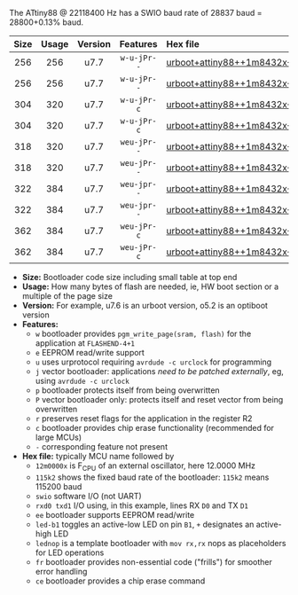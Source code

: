 The ATtiny88 @ 22118400 Hz has a SWIO baud rate of 28837 baud = 28800+0.13% baud.

|Size|Usage|Version|Features|Hex file|
|:-:|:-:|:-:|:-:|:--|
|256|256|u7.7|`w-u-jPr--`|[urboot+attiny88++1m8432x++++2k4_swio_rxd7_txd6_led+d0.hex](https://raw.githubusercontent.com/stefanrueger/urboot.hex/main/mcus/attiny88/external_oscillator/fcpu++1m8432_Hz/br++++2k4_bps/urboot+attiny88++1m8432x++++2k4_swio_rxd7_txd6_led+d0.hex)|
|256|256|u7.7|`w-u-jPr--`|[urboot+attiny88++1m8432x++++2k4_swio_rxd7_txd6_lednop.hex](https://raw.githubusercontent.com/stefanrueger/urboot.hex/main/mcus/attiny88/external_oscillator/fcpu++1m8432_Hz/br++++2k4_bps/urboot+attiny88++1m8432x++++2k4_swio_rxd7_txd6_lednop.hex)|
|304|320|u7.7|`w-u-jPr-c`|[urboot+attiny88++1m8432x++++2k4_swio_rxd7_txd6_led+d0_fr_ce.hex](https://raw.githubusercontent.com/stefanrueger/urboot.hex/main/mcus/attiny88/external_oscillator/fcpu++1m8432_Hz/br++++2k4_bps/urboot+attiny88++1m8432x++++2k4_swio_rxd7_txd6_led+d0_fr_ce.hex)|
|304|320|u7.7|`w-u-jPr-c`|[urboot+attiny88++1m8432x++++2k4_swio_rxd7_txd6_lednop_fr_ce.hex](https://raw.githubusercontent.com/stefanrueger/urboot.hex/main/mcus/attiny88/external_oscillator/fcpu++1m8432_Hz/br++++2k4_bps/urboot+attiny88++1m8432x++++2k4_swio_rxd7_txd6_lednop_fr_ce.hex)|
|318|320|u7.7|`weu-jPr--`|[urboot+attiny88++1m8432x++++2k4_swio_rxd7_txd6_ee_led+d0.hex](https://raw.githubusercontent.com/stefanrueger/urboot.hex/main/mcus/attiny88/external_oscillator/fcpu++1m8432_Hz/br++++2k4_bps/urboot+attiny88++1m8432x++++2k4_swio_rxd7_txd6_ee_led+d0.hex)|
|318|320|u7.7|`weu-jPr--`|[urboot+attiny88++1m8432x++++2k4_swio_rxd7_txd6_ee_lednop.hex](https://raw.githubusercontent.com/stefanrueger/urboot.hex/main/mcus/attiny88/external_oscillator/fcpu++1m8432_Hz/br++++2k4_bps/urboot+attiny88++1m8432x++++2k4_swio_rxd7_txd6_ee_lednop.hex)|
|322|384|u7.7|`weu-jpr--`|[urboot+attiny88++1m8432x++++2k4_swio_rxd7_txd6_ee_led+d0_fr.hex](https://raw.githubusercontent.com/stefanrueger/urboot.hex/main/mcus/attiny88/external_oscillator/fcpu++1m8432_Hz/br++++2k4_bps/urboot+attiny88++1m8432x++++2k4_swio_rxd7_txd6_ee_led+d0_fr.hex)|
|322|384|u7.7|`weu-jpr--`|[urboot+attiny88++1m8432x++++2k4_swio_rxd7_txd6_ee_lednop_fr.hex](https://raw.githubusercontent.com/stefanrueger/urboot.hex/main/mcus/attiny88/external_oscillator/fcpu++1m8432_Hz/br++++2k4_bps/urboot+attiny88++1m8432x++++2k4_swio_rxd7_txd6_ee_lednop_fr.hex)|
|362|384|u7.7|`weu-jPr-c`|[urboot+attiny88++1m8432x++++2k4_swio_rxd7_txd6_ee_led+d0_fr_ce.hex](https://raw.githubusercontent.com/stefanrueger/urboot.hex/main/mcus/attiny88/external_oscillator/fcpu++1m8432_Hz/br++++2k4_bps/urboot+attiny88++1m8432x++++2k4_swio_rxd7_txd6_ee_led+d0_fr_ce.hex)|
|362|384|u7.7|`weu-jPr-c`|[urboot+attiny88++1m8432x++++2k4_swio_rxd7_txd6_ee_lednop_fr_ce.hex](https://raw.githubusercontent.com/stefanrueger/urboot.hex/main/mcus/attiny88/external_oscillator/fcpu++1m8432_Hz/br++++2k4_bps/urboot+attiny88++1m8432x++++2k4_swio_rxd7_txd6_ee_lednop_fr_ce.hex)|

- **Size:** Bootloader code size including small table at top end
- **Usage:** How many bytes of flash are needed, ie, HW boot section or a multiple of the page size
- **Version:** For example, u7.6 is an urboot version, o5.2 is an optiboot version
- **Features:**
  + `w` bootloader provides `pgm_write_page(sram, flash)` for the application at `FLASHEND-4+1`
  + `e` EEPROM read/write support
  + `u` uses urprotocol requiring `avrdude -c urclock` for programming
  + `j` vector bootloader: applications *need to be patched externally*, eg, using `avrdude -c urclock`
  + `p` bootloader protects itself from being overwritten
  + `P` vector bootloader only: protects itself and reset vector from being overwritten
  + `r` preserves reset flags for the application in the register R2
  + `c` bootloader provides chip erase functionality (recommended for large MCUs)
  + `-` corresponding feature not present
- **Hex file:** typically MCU name followed by
  + `12m0000x` is F<sub>CPU</sub> of an external oscillator, here 12.0000 MHz
  + `115k2` shows the fixed baud rate of the bootloader: `115k2` means 115200 baud
  + `swio` software I/O (not UART)
  + `rxd0 txd1` I/O using, in this example, lines RX `D0` and TX `D1`
  + `ee` bootloader supports EEPROM read/write
  + `led-b1` toggles an active-low LED on pin `B1`, `+` designates an active-high LED
  + `lednop` is a template bootloader with `mov rx,rx` nops as placeholders for LED operations
  + `fr` bootloader provides non-essential code ("frills") for smoother error handling
  + `ce` bootloader provides a chip erase command
